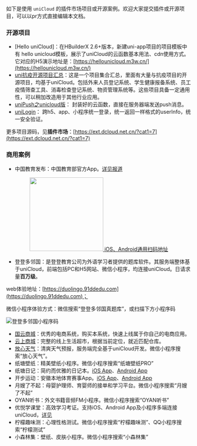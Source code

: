 如下是使用 ``uniCloud`` 的插件市场项目或开源案例。欢迎大家提交插件或开源项目，可以以pr方式直接编辑本文档。

### 开源项目

- [Hello uniCloud]：在HBuilderX 2.6+版本，新建uni-app项目的项目模板中有 hello unicloud模板，展示了uniCloud的云函数基本用法、cdn使用方式。它对应的H5演示地址是：[https://hellounicloud.m3w.cn/](https://hellounicloud.m3w.cn/)
- [uni抗疫开源项目汇总](https://gitee.com/dcloud/xinguan2020)：这是一个项目集合汇总，里面有大量与抗疫项目的开源项目，均基于uniCloud。包括外来人员登记系统、学生健康报备系统、员工疫情筛查工具、消毒检查登记系统、物资管理系统等。这些项目具备一定通用性，可以稍加改造用于其他行业应用。
- [uniPush之unicloud版](https://ext.dcloud.net.cn/plugin?id=1680)： 封装好的云函数，直接在服务器端发送push消息。
- [uniLogin](https://ext.dcloud.net.cn/plugin?id=1918)： 跨h5、app、小程序统一登录，统一返回一样格式的userInfo，统一安全验证。

更多项目源码，见**插件市场**：[https://ext.dcloud.net.cn/?cat1=7](https://ext.dcloud.net.cn/?cat1=7)

### 商用案例
- 中国教育发布：中国教育部官方App。[详见报道](http://www.moe.gov.cn/jyb_xwfb/gzdt_gzdt/s5987/202009/t20200904_485105.html)
<div style="display:flex;justify-content: space-around;">
	<a href="javascript:;" target="_blank" class="clear-style barcode-view">
		<img src="http://www.moe.gov.cn/jyb_xwfb/gzdt_gzdt/s5987/202009/W020200904300248750807.jpg" width="200"/>
		<span style="margin-top:15px;">iOS、Android通用扫码地址</span>
	</a>
</div>

- 登登多邻国：是登登教育公司为外语学习者提供的题库软件。其服务端整体基于uniCloud，前端包括PC和H5网站、微信小程序，均连接uniCloud。日请求量**百万级**。

web体验地址：[https://duolingo.91ddedu.com](https://duolingo.91ddedu.com)；

微信小程序体验方式：微信搜索“登登多邻国真题库”，或扫描下方小程序码

![登登多邻国小程序码](https://duolingo.91ddedu.com/static/miniapp.4a4ddf6b.jpg)

- [国云商城](https://ext.dcloud.net.cn/plugin?id=1989)：优秀的电商系统，购买本系统，快速上线属于你自己的电商应用。
- [云上商城](https://ext.dcloud.net.cn/plugin?id=1989)：完整的线上生活超市，根据当前定位，就近匹配仓库。
- [放心天气](https://7463-tcb-9ubqrmife3pdid1960423-84acb9-1304083883.tcb.qcloud.la/qrcode.jpg)：清爽天气预报，服务端完全基于uniCloud开发。微信小程序搜索“放心天气”。
- 纸塘壁纸：精美壁纸小程序。微信小程序搜索“纸塘壁纸PRO”
- 纸塘日记：简约而优雅的日记本。[iOS App](https://apps.apple.com/cn/app/id1442487677)、[Android App](https://android.myapp.com/myapp/detail.htm?apkName=com.ztdiary.piaoshi)
- 开步运动：安徽本地体育赛事App。[iOS App](https://apps.apple.com/cn/app/id1518760851)、[Android App](https://android.myapp.com/myapp/detail.htm?apkName=uni.UNIBE1CDD0)
- 月嫂了不起：母婴护理师、育婴师的接单和学习平台。微信小程序搜索“月嫂了不起”
- OYAN听书：外文书籍音频FM小程序。微信小程序搜索“OYAN听书”
- 优悦学课堂：高效学习考证。支持iOS、Android App及小程序多端连接uniCloud，[详见](https://school.youyuexue.com/#/downLoad)
- 柠檬趣味测：心理性格测试。微信小程序搜索“柠檬趣味测”、QQ小程序搜索“柠檬测试”
- 小森林集：壁纸、皮肤小程序。微信小程序搜索“小森林集”
